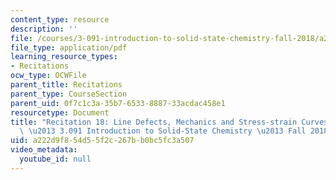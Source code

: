 ```yaml
---
content_type: resource
description: ''
file: /courses/3-091-introduction-to-solid-state-chemistry-fall-2018/a222d9f854d55f2c267bb0bc5fc3a507_MIT3_091F18_REC18.pdf
file_type: application/pdf
learning_resource_types:
- Recitations
ocw_type: OCWFile
parent_title: Recitations
parent_type: CourseSection
parent_uid: 0f7c1c3a-35b7-6533-8887-33acdac458e1
resourcetype: Document
title: "Recitation 18: Line Defects, Mechanics and Stress-strain Curves, and Slip\
  \ \u2013 3.091 Introduction to Solid-State Chemistry \u2013 Fall 2018"
uid: a222d9f8-54d5-5f2c-267b-b0bc5fc3a507
video_metadata:
  youtube_id: null
---
```

